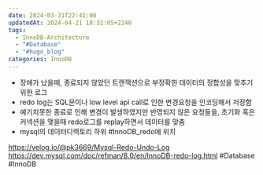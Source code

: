 ```yaml
---
date: 2024-03-31T22:41:00
updatedAt: 2024-04-21 18:32:05+2240
tags:
  - InnoDB-Architecture
  - "#Database"
  - "#hugo_blog"
categories: InnoDB
---
```

- 장애가 났을때, 종료되지 않았던 트랜잭션으로 부정확한 데이터의 정합성을 맞추기 위한 로그
- redo log는 SQL문이나 low level api call로 인한 변경요청을 인코딩해서 저장함
- 예기치못한 종료로 인해 변경이 발생하였지만 반영되지 않은 요청들을, 초기화 혹은 커넥션을 맺을때 redo로그를 replay하면서 데이터를 맞춤
- mysql의 데이터디렉토리 하위 \#InnoDB_redo에 위치


https://velog.io/@pk3669/Mysql-Redo-Undo-Log
https://dev.mysql.com/doc/refman/8.0/en/InnoDB-redo-log.html
#Database 
#InnoDB 